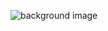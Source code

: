 ![background image](https://images.unsplash.com/photo-1653050728715-7f1958ab701a?ixid=MnwxMTI1OHwwfDF8cmFuZG9tfHx8fHx8fHx8MTY3NDM3MzMyMQ&ixlib=rb-4.0.3&q=85&w=1920)
